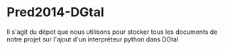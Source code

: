 Pred2014-DGtal
==============

Il s'agit du dépot que nous utilisons pour stocker tous les documents de notre projet sur l'ajout d'un interpréteur python dans DGtal
